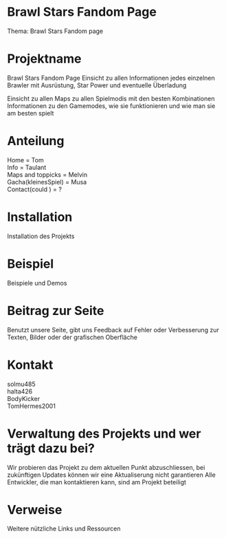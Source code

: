 # Brawl Stars Fandom Page
Thema: Brawl Stars Fandom page

# Projektname
Brawl Stars Fandom Page
Einsicht zu allen Informationen jedes einzelnen Brawler mit Ausrüstung, Star Power und eventuelle Überladung

Einsicht zu allen Maps zu allen Spielmodis mit den besten Kombinationen
Informationen zu den Gamemodes, wie sie funktionieren und wie man sie am besten spielt 

# Anteilung
Home  = Tom<br>
Info = Taulant<br>
Maps and toppicks = Melvin<br>
Gacha(kleinesSpiel) = Musa <br>
Contact(could ) = ?<br>

 

# Installation
Installation des Projekts

# Beispiel
Beispiele und Demos

# Beitrag zur Seite
Benutzt unsere Seite, gibt uns Feedback auf Fehler oder Verbesserung zur Texten, Bilder oder der grafischen Oberfläche

# Kontakt
solmu485<br>
halta426<br>
BodyKicker<br>
TomHermes2001<br>

# Verwaltung des Projekts und wer trägt dazu bei?
Wir probieren das Projekt zu dem aktuellen Punkt abzuschliessen, bei zukünftigen Updates können wir eine Aktualiserung nicht garantieren
Alle Entwickler, die man kontaktieren kann, sind am Projekt beteiligt

# Verweise
Weitere nützliche Links und Ressourcen
